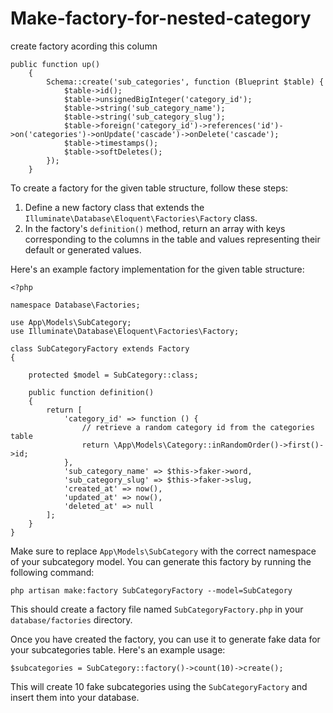 # Make-factory-for-nested-category

create factory acording this column

```
public function up()
    {
        Schema::create('sub_categories', function (Blueprint $table) {
            $table->id();
            $table->unsignedBigInteger('category_id');
            $table->string('sub_category_name');
            $table->string('sub_category_slug');
            $table->foreign('category_id')->references('id')->on('categories')->onUpdate('cascade')->onDelete('cascade');
            $table->timestamps();
            $table->softDeletes();
        });
    }
```


To create a factory for the given table structure, follow these steps:

1. Define a new factory class that extends the `Illuminate\Database\Eloquent\Factories\Factory` class.
2. In the factory's `definition()` method, return an array with keys corresponding to the columns in the table and values representing their default or generated values.

Here's an example factory implementation for the given table structure:

```
<?php

namespace Database\Factories;

use App\Models\SubCategory;
use Illuminate\Database\Eloquent\Factories\Factory;

class SubCategoryFactory extends Factory
{

    protected $model = SubCategory::class;

    public function definition()
    {
        return [
            'category_id' => function () {
                // retrieve a random category id from the categories table
                return \App\Models\Category::inRandomOrder()->first()->id;
            },
            'sub_category_name' => $this->faker->word,
            'sub_category_slug' => $this->faker->slug,
            'created_at' => now(),
            'updated_at' => now(),
            'deleted_at' => null
        ];
    }
}
```

Make sure to replace `App\Models\SubCategory` with the correct namespace of your subcategory model. You can generate this factory by running the following command:

```
php artisan make:factory SubCategoryFactory --model=SubCategory
```

This should create a factory file named `SubCategoryFactory.php` in your `database/factories` directory.

Once you have created the factory, you can use it to generate fake data for your subcategories table. Here's an example usage:

```
$subcategories = SubCategory::factory()->count(10)->create();
```

This will create 10 fake subcategories using the `SubCategoryFactory` and insert them into your database.
